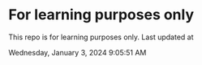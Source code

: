 # For learning purposes only
This repo is for learning purposes only.
Last updated at

Wednesday, January 3, 2024 9:05:51 AM

